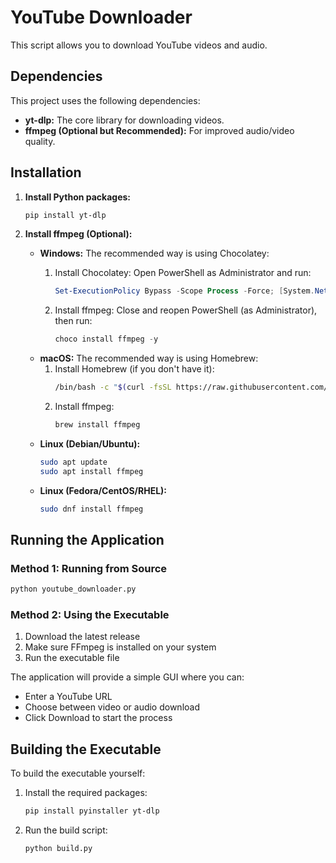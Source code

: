 # YouTube Downloader

This script allows you to download YouTube videos and audio.

## Dependencies

This project uses the following dependencies:

*   **yt-dlp:** The core library for downloading videos.
*   **ffmpeg (Optional but Recommended):** For improved audio/video quality.

## Installation

1.  **Install Python packages:**

    ```bash
    pip install yt-dlp
    ```

2.  **Install ffmpeg (Optional):**

    *   **Windows:** The recommended way is using Chocolatey:
        1.  Install Chocolatey: Open PowerShell as Administrator and run:

            ```powershell
            Set-ExecutionPolicy Bypass -Scope Process -Force; [System.Net.ServicePointManager]::SecurityProtocol = [System.Net.ServicePointManager]::SecurityProtocol -bor 3072; iex ((New-Object System.Net.WebClient).DownloadString('https://community.chocolatey.org/install.ps1'))
            ```
        2.  Install ffmpeg: Close and reopen PowerShell (as Administrator), then run:

            ```powershell
            choco install ffmpeg -y
            ```
    *   **macOS:** The recommended way is using Homebrew:
        1. Install Homebrew (if you don't have it):
           ```bash
           /bin/bash -c "$(curl -fsSL https://raw.githubusercontent.com/Homebrew/install/HEAD/install.sh)"
           ```
        2. Install ffmpeg:
           ```bash
           brew install ffmpeg
           ```
    *   **Linux (Debian/Ubuntu):**
        ```bash
        sudo apt update
        sudo apt install ffmpeg
        ```
    *   **Linux (Fedora/CentOS/RHEL):**
        ```bash
        sudo dnf install ffmpeg
        ```

## Running the Application

### Method 1: Running from Source
```bash
python youtube_downloader.py
```

### Method 2: Using the Executable
1. Download the latest release
2. Make sure FFmpeg is installed on your system
3. Run the executable file

The application will provide a simple GUI where you can:
- Enter a YouTube URL
- Choose between video or audio download
- Click Download to start the process

## Building the Executable
To build the executable yourself:

1. Install the required packages:
   ```bash
   pip install pyinstaller yt-dlp
   ```

2. Run the build script:
   ```bash
   python build.py
   ```

